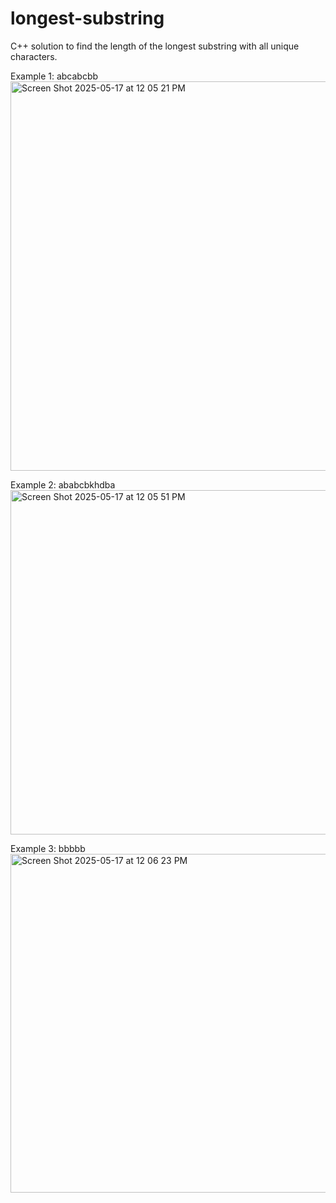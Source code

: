 # longest-substring
C++ solution to find the length of the longest substring with all unique characters.

Example 1: abcabcbb
<img width="623" alt="Screen Shot 2025-05-17 at 12 05 21 PM" src="https://github.com/user-attachments/assets/130e4da2-eb8f-4a2b-9ec3-22d5891ea511" />

Example 2: ababcbkhdba
<img width="551" alt="Screen Shot 2025-05-17 at 12 05 51 PM" src="https://github.com/user-attachments/assets/6f42314a-03e6-4e68-98f3-ad8fdb807d34" />

Example 3: bbbbb
<img width="542" alt="Screen Shot 2025-05-17 at 12 06 23 PM" src="https://github.com/user-attachments/assets/7297f246-66a8-4b7a-bdfa-b22dc0ebb1ca" />
